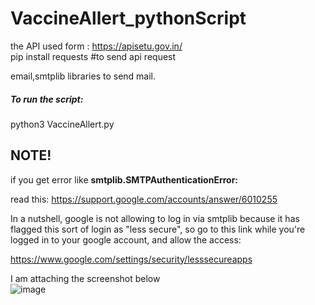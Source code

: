# VaccineAllert_pythonScript

the API used form : https://apisetu.gov.in/ <br>
pip install requests   #to send api request <br>

email,smtplib libraries to send mail. <br>

<h5>To run the script: </h5> python3 VaccineAllert.py <br>


<h2>NOTE!</h1>
if you get error like <b>smtplib.SMTPAuthenticationError: </b> 

read this:  https://support.google.com/accounts/answer/6010255 

In a nutshell, google is not allowing to log in via smtplib because it has flagged this sort of login as "less secure", so go to this link while you're logged in to your google account, and allow the access:

https://www.google.com/settings/security/lesssecureapps

I am attaching the screenshot below<br>
![image](https://user-images.githubusercontent.com/51516878/119986099-1113f700-bfe1-11eb-8043-c09775acf158.png)




